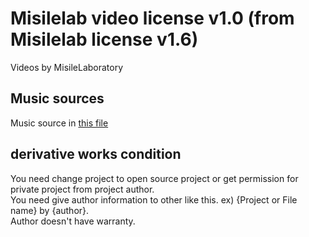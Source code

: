 # Misilelab video license v1.0 (from Misilelab license v1.6)

Videos by MisileLaboratory  

## Music sources
Music source in [this file](./Copyrights.md)

## derivative works condition

You need change project to open source project or get permission for private project from project author.  
You need give author information to other like this. ex) {Project or File name} by {author}.  
Author doesn't have warranty.  
